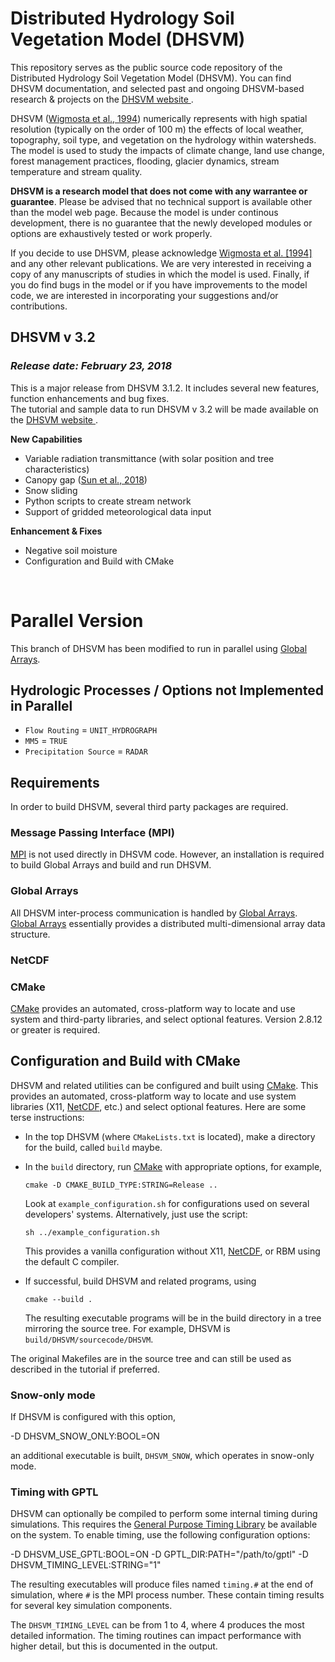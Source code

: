 # Distributed Hydrology Soil Vegetation Model (DHSVM) 

This repository serves as the public source code repository of the Distributed Hydrology Soil Vegetation Model (DHSVM). You can find DHSVM documentation, and selected past and ongoing DHSVM-based research & projects on the <a href="http://dhsvmdev.pnl.gov///">DHSVM website </a>.

DHSVM (<a href="http://onlinelibrary.wiley.com/doi/10.1029/94WR00436/abstract">Wigmosta et al., 1994</a>) numerically represents with high spatial resolution (typically on the order of 100 m) the effects of local weather, topography, soil type, and vegetation on the hydrology within watersheds. The model is used to study the impacts of climate change, land use change, forest management practices, flooding, glacier dynamics, stream temperature and stream quality.

<strong>DHSVM is a research model that does not come with any warrantee or guarantee</strong>. Please be advised that no technical support is available other than the model web page. Because the model is under continous development, there is no guarantee that the newly developed modules or options are exhaustively tested or work properly. 

If you decide to use DHSVM, please acknowledge <a
href="http://onlinelibrary.wiley.com/doi/10.1029/94WR00436/abstract">Wigmosta
et al. [1994]</a> and any other relevant publications. We are very
interested in receiving a copy of any manuscripts of studies in which
the model is used. Finally, if you do find bugs in the model or if you
have improvements to the model code, we are interested in
incorporating your suggestions and/or contributions. 

## DHSVM v 3.2 ##
### _Release date: February 23, 2018_ ###

This is a major release from DHSVM 3.1.2. It includes several new features, function enhancements and bug fixes.<br />
The tutorial and sample data to run DHSVM v 3.2 will be made available on the <a href="http://dhsvmdev.pnl.gov//tutorials.stm">DHSVM website </a>.

__New Capabilities__
  * Variable radiation transmittance (with solar position and tree characteristics) 
  * Canopy gap (<a href="https://onlinelibrary.wiley.com/doi/abs/10.1002/hyp.13150">Sun et al., 2018</a>)
  * Snow sliding 
  * Python scripts to create stream network
  * Support of gridded meteorological data input

__Enhancement & Fixes__
  * Negative soil moisture 
  * Configuration and Build with CMake
<br />

# Parallel Version

This branch of DHSVM has been modified to run in parallel using
[Global Arrays](http://hpc.pnl.gov/globalarrays/). 

## Hydrologic Processes / Options not Implemented in Parallel 

* `Flow Routing` = `UNIT_HYDROGRAPH`
* `MM5` = `TRUE`
* `Precipitation Source` = `RADAR`

## Requirements

In order to build DHSVM, several third party packages are required.  

### Message Passing Interface (MPI)

[MPI](https://en.wikipedia.org/wiki/Message_Passing_Interface) is not
used directly in DHSVM code.  However, an installation is required to
build Global Arrays and build and run DHSVM.  

### Global Arrays

All DHSVM inter-process communication is handled by
[Global Arrays](http://hpc.pnl.gov/globalarrays/).
[Global Arrays](http://hpc.pnl.gov/globalarrays/) essentially provides
a distributed multi-dimensional array data structure.  

### NetCDF


### CMake

[CMake](https://cmake.org) provides an automated, cross-platform way
to locate and use system and third-party libraries, and select optional
features.  Version 2.8.12 or greater is required.

## Configuration and Build with CMake 

DHSVM and related utilities can be configured and built using
[CMake](https://cmake.org).  This provides an automated,
cross-platform way to locate and use system libraries (X11,
[NetCDF](http://www.unidata.ucar.edu/software/netcdf/), etc.) and
select optional features.  Here are some terse instructions: 

  * In the top DHSVM (where `CMakeLists.txt` is located), make a
    directory for the build, called `build` maybe.
    
  * In the `build` directory, run [CMake](https://cmake.org) with
    appropriate options, for example,
    
        cmake -D CMAKE_BUILD_TYPE:STRING=Release ..

    Look at `example_configuration.sh` for configurations used on
    several developers' systems. Alternatively, just use the script:

        sh ../example_configuration.sh

    This provides a vanilla configuration without X11,
    [NetCDF](http://www.unidata.ucar.edu/software/netcdf/), or RBM
    using the default C compiler.
    
  * If successful, build DHSVM and related programs, using

        cmake --build .

    The resulting executable programs will be in the build directory
    in a tree mirroring the source tree.  For example, DHSVM is
    `build/DHSVM/sourcecode/DHSVM`. 
    
The original Makefiles are in the source tree and can still be used as
described in the tutorial if preferred.

### Snow-only mode ###

If DHSVM is configured with this option,

   -D DHSVM_SNOW_ONLY:BOOL=ON
   
an additional executable is built, `DHSVM_SNOW`, which operates in
snow-only mode. 

### Timing with GPTL ### 

DHSVM can optionally be compiled to perform some internal timing
during simulations.  This requires the
[General Purpose Timing Library](https://jmrosinski.github.io/GPTL/)
be available on the system.  To enable timing, use the following
configuration options:

   -D DHSVM_USE_GPTL:BOOL=ON 
   -D GPTL_DIR:PATH="/path/to/gptl"
   -D DHSVM_TIMING_LEVEL:STRING="1" 
   
The resulting executables will produce files named `timing.#` at the
end of simulation, where `#` is the MPI process number.  These contain
timing results for several key simulation components.

The `DHSVM_TIMING_LEVEL` can be from 1 to 4, where 4 produces the most
detailed information.  The timing routines can impact performance with
higher detail, but this is documented in the output.  





